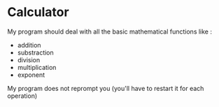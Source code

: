 # Calculator

My program should deal with all the basic mathematical functions like : 
  - addition
  - substraction
  - division
  - multiplication
  - exponent

My program does not reprompt you (you'll have to restart it for each operation)